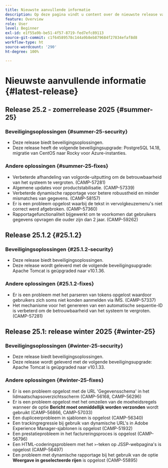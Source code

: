 ```yaml
---
title: Nieuwste aanvullende informatie
description: Op deze pagina vindt u content over de nieuwste release van Campaign Standard
feature: Overview
role: User
level: Beginner
exl-id: e1f55a9b-be51-4f57-8719-fed7efc89113
source-git-commit: c1f64589578c144a9b8eb879684f27834efaf8d8
workflow-type: ht
source-wordcount: '290'
ht-degree: 100%

---
```



# Nieuwste aanvullende informatie {#latest-release}

<!--
## Release notes {#e-new-release}


This section lists improvements and changes included in the next Campaign Standard release.

>[!CAUTION]
>
>This content is subject to changes without prior notice until the stage environments upgrade date. Learn more in the [Release planning page](../../rn/using/release-planning.md).

-->

## Release 25.2 - zomerrelease 2025 {#summer-25}

### Beveiligingsoplossingen {#summer-25-security}

* Deze release biedt beveiligingsoplossingen.
* Deze release heeft de volgende beveiligingsupgrade: PostgreSQL 14.18, migratie van CentOS naar Rocky voor Azure-instanties.

### Andere oplossingen {#summer-25-fixes}

* Verbeterde afhandeling van volgorde-uitputting om de betrouwbaarheid van het systeem te vergroten. (CAMP-57281)
* Algemene updates voor productstabilisatie. (CAMP-57339)
* Verbeterde dynamische rapportage voor betere robuustheid en minder mismatches van gegevens. (CAMP-58157)
* Er is een probleem opgelost waarbij de tekst in vervolgkeuzemenu&#39;s niet correct werd afgebroken. (CAMP-57360)
* Rapportagefunctionaliteit bijgewerkt om te voorkomen dat gebruikers gegevens opvragen die ouder zijn dan 2 jaar. (CAMP-59262)

## Release 25.1.2 {#25.1.2}

### Beveiligingsoplossingen {#25.1.2-security}

* Deze release biedt beveiligingsoplossingen.
* Deze release wordt geleverd met de volgende beveiligingsupgrade: Apache Tomcat is geüpgraded naar v10.1.36.

### Andere oplossingen {#25.1.2-fixes}

* Er is een probleem met het parseren van tokens opgelost waardoor gebruikers zich soms niet konden aanmelden via IMS. (CAMP-57337)
* Het mechanisme voor het genereren van een automatische sequentie-ID is verbeterd om de betrouwbaarheid van het systeem te vergroten. (CAMP-57281)

## Release 25.1: release winter 2025 {#winter-25}

### Beveiligingsoplossingen {#winter-25-security}

* Deze release biedt beveiligingsoplossingen.
* Deze release wordt geleverd met de volgende beveiligingsupgrade: Apache Tomcat is geüpgraded naar v10.1.33.

### Andere oplossingen {#winter-25-fixes}


* Er is een probleem opgelost met de URL &#39;Gegevensschema&#39; in het lidmaatschapsoverzichtsscherm (CAMP-56168, CAMP-56296)
* Er is een probleem opgelost met het omzeilen van de moeheidsregels wanneer de optie **Bericht moet onmiddellijk worden verzonden** wordt gebruikt (CAMP-56866, CAMP-57033)
* Een dupliceerprobleem in sjablonen is opgelost (CAMP-56340)
* Een trackingregressie bij gebruik van dynamische URL&#39;s in Adobe Experience Manager-sjablonen is opgelost (CAMP-51932)
* Een prestatieprobleem in het factureringsproces is opgelost (CAMP-56796)
* Een HTML-coderingsprobleem met het `>`-teken op JSSP-webpagina&#39;s is opgelost (CAMP-56497)
* Een probleem met dynamische rapportage bij het gebruik van de optie **Weergave in geselecteerde rijen** is opgelost (CAMP-55895)

